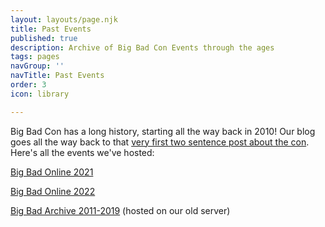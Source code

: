 ```yaml
---
layout: layouts/page.njk
title: Past Events
published: true
description: Archive of Big Bad Con Events through the ages
tags: pages
navGroup: ''
navTitle: Past Events
order: 3
icon: library

---
```

Big Bad Con has a long history, starting all the way back in 2010! Our blog goes all the way back to that [very first two sentence post about the con](/blog/announcing-big-bad-con/). Here's all the events we've hosted:

[Big Bad Online 2021](/past-events/big-bad-online-2021)

[Big Bad Online 2022](/past-events/big-bad-online-2022)

[Big Bad Archive 2011-2019](https://admin.bigbadcon.com/archive-of-past-events/) (hosted on our old server)